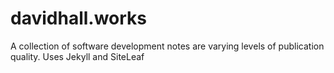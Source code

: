 # davidhall.works
A collection of software development notes are varying levels of publication quality. Uses Jekyll and SiteLeaf
